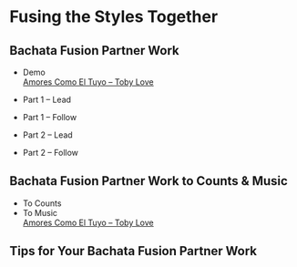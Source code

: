 # Fusing the Styles Together

## Bachata Fusion Partner Work

* Demo
<br>[Amores Como El Tuyo – Toby Love](https://www.youtube.com/watch?v=GbI_fBiVHfg)

* Part 1 – Lead
* Part 1 – Follow
* Part 2 – Lead
* Part 2 – Follow

## Bachata Fusion Partner Work to Counts & Music

* To Counts
* To Music
<br>[Amores Como El Tuyo – Toby Love](https://www.youtube.com/watch?v=GbI_fBiVHfg)

## Tips for Your Bachata Fusion Partner Work
